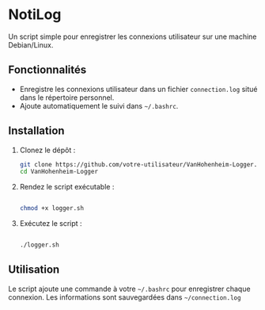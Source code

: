 # NotiLog

Un script simple pour enregistrer les connexions utilisateur sur une machine Debian/Linux.

## Fonctionnalités

- Enregistre les connexions utilisateur dans un fichier `connection.log` situé dans le répertoire personnel.
- Ajoute automatiquement le suivi dans `~/.bashrc`.

## Installation

1. Clonez le dépôt :

  
     ```bash
     git clone https://github.com/votre-utilisateur/VanHohenheim-Logger.git
     cd VanHohenheim-Logger


2. Rendez le script exécutable :

      ```bash
      
      chmod +x logger.sh
      
      ```

3. Exécutez le script :
  
      ```bash
      
      ./logger.sh
      
      ```


## Utilisation

Le script ajoute une commande à votre `~/.bashrc` pour enregistrer chaque connexion. Les informations sont sauvegardées dans `~/connection.log`

